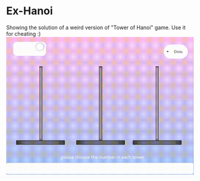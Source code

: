 # Ex-Hanoi
Showing the solution of a weird version of "Tower of Hanoi" game. Use it for cheating :)
<br />
![](https://github.com/ayadaRD/Ex-Hanoi/blob/main/hanoi.gif)
